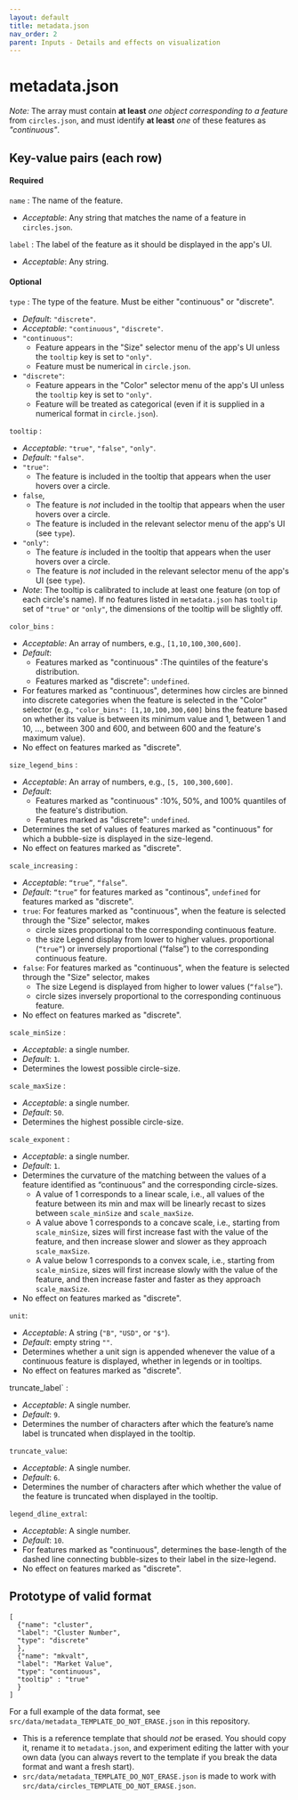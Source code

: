 ```yaml
---
layout: default
title: metadata.json
nav_order: 2
parent: Inputs - Details and effects on visualization
---
```


# metadata.json

*Note:* The array must contain **at least** *one object corresponding to a feature* from `circles.json`, and must identify **at least** *one* of these features as *"continuous"*.

## Key-value pairs (each row)

#### Required

`name` : The name of the feature.
   - *Acceptable*: Any string that matches the name of a feature in `circles.json`.

`label` : The label of the feature as it should be displayed
in the app's UI.
   - *Acceptable*: Any string.

#### Optional

`type` : The type of the feature. Must be either
"continuous" or "discrete".
  - *Default*: `"discrete"`.
  - *Acceptable*: `"continuous"`, `"discrete"`.
  - `"continuous"`: 
     - Feature appears in the "Size" selector menu of the app's UI unless the `tooltip` key is set to `"only"`.
     - Feature must be numerical in `circle.json`. 
   - `"discrete"`:
     - Feature appears in the "Color" selector menu of the app's UI unless the `tooltip` key is set to `"only"`.
     - Feature will be treated as categorical (even if it is supplied in a numerical format in `circle.json`).

`tooltip` : 
   - *Acceptable*: `"true"`, `"false"`, `"only"`.
   - *Default*: `"false"`.
   - `"true"`: 
     - The feature is included in the tooltip that appears when the user hovers over a circle.
   - `false`, 
     - The feature is *not* included in the tooltip that appears when the user hovers over a circle.
     - The feature is included in the relevant selector menu of the app's UI (see `type`).
   - `"only"`:
     - The feature *is* included in the tooltip that appears when the user hovers over a circle.
     - The feature is *not* included in the relevant selector menu of the app's UI (see `type`).
  - *Note*: The tooltip is calibrated to include at least one feature (on top of each circle's name). If no features listed in
`metadata.json` has `tooltip` set of `"true"` or `"only"`, the
dimensions of the tooltip will be slightly off.

`color_bins` :   
  -	*Acceptable*: An array of numbers, e.g., `[1,10,100,300,600]`.
  - *Default*: 
      - Features marked as "continuous" :The quintiles of the feature's distribution.
      - Features marked as "discrete": `undefined`.  
  -	For features marked as "continuous", determines how circles are binned into discrete categories when the feature is selected in the "Color" selector (e.g., `"color_bins": [1,10,100,300,600]` bins the feature based on whether its value is between its minimum value and 1, between 1 and 10, …, between 300 and 600, and between 600 and the feature's maximum value).
  - No effect on features marked as "discrete".

`size_legend_bins` :   
  - *Acceptable*: An array of numbers, e.g., `[5, 100,300,600]`.
  - *Default*: 
      - Features marked as "continuous" :10%, 50%, and 100% quantiles of the feature's distribution.
      - Features marked as "discrete": `undefined`.
  - Determines the set of values of features marked as "continuous" for which a bubble-size is displayed in the size-legend.
  - No effect on features marked as "discrete".

`scale_increasing` : 
  - *Acceptable*: `“true”`, `“false”`.
  - *Default*: `“true”` for features marked as "continous", `undefined` for features marked as "discrete".
  - `true`: For features marked as "continuous", when the feature is selected through the "Size" selector, makes 
    - circle sizes  proportional  to the corresponding continuous feature.
    - the size Legend display from lower to higher values.
proportional (`“true”`) or inversely proportional (“false”) to the corresponding continuous feature.
- `false`: For features marked as "continuous", when the feature is selected through the "Size" selector, makes
   - The size Legend is displayed from higher to lower values (`“false”`).
   - circle sizes inversely proportional to the corresponding continuous feature.
 - No effect on features marked as "discrete".

`scale_minSize` :
   -	*Acceptable*: a single number.
   - *Default*: `1`.
   -	Determines the lowest possible circle-size. 

`scale_maxSize` :   
   -	*Acceptable*: a single number.
   - *Default*: `50`.
   -	Determines the highest possible circle-size. 

`scale_exponent` :
   -  *Acceptable*: a single number.
   - *Default*: `1`.
   - Determines the curvature of the matching between the values of a feature identified as “continuous” and the corresponding circle-sizes.
     -	A value of 1 corresponds to a linear scale, i.e., all values of the feature between its min and max will be linearly recast to sizes between `scale_minSize` and `scale_maxSize`.
     - A value above 1 corresponds to a concave scale, i.e., starting from `scale_minSize`, sizes will first increase fast with the value of the feature, and then increase slower and slower as they approach
`scale_maxSize`.
     - A value below 1 corresponds to a convex scale, i.e., starting from `scale_minSize`, sizes will first increase slowly with the value of the feature, and then increase faster and faster as they approach `scale_maxSize`. 
   - No effect on features marked as "discrete".

`unit`:
   - *Acceptable*: A string (`"B"`, `"USD"`, or `"$"`).
   - *Default*: empty string `""`.
   - Determines whether a unit sign is appended whenever the value of a continuous feature is displayed, whether in legends or in tooltips. 
   - No effect on features marked as "discrete".

truncate_label` :   
   - *Acceptable*: A single number.
   - *Default*: `9`.
   - Determines the number of characters after which the feature’s name label is truncated when displayed in the tooltip.  

`truncate_value`:   
   - *Acceptable*: A single number.
   - *Default*: `6`.
   - Determines the number of characters after which whether the value of the feature is truncated when displayed in the tooltip.  

`legend_dline_extral`:  
   - *Acceptable*: A single number.
   - *Default*: `10`.
   - For features marked as "continuous", determines the base-length of the dashed line connecting bubble-sizes to their label in the size-legend.
   - No effect on features marked as "discrete".

## Prototype of valid format

```
[ 
  {"name": "cluster",
  "label": "Cluster Number",
  "type": "discrete"
  },
  {"name": "mkvalt",
  "label": "Market Value",
  "type": "continuous",
  "tooltip" : "true"
  }
]
``` 

For a full example of the data format, see `src/data/metadata_TEMPLATE_DO_NOT_ERASE.json` in this repository.
  - This is a reference template that should *not* be erased. 
  You should copy it, rename it to `metadata.json`,  and experiment editing the latter with your own data (you can always revert to the template if you break the data format and want a fresh start).
  - `src/data/metadata_TEMPLATE_DO_NOT_ERASE.json` is made to work with `src/data/circles_TEMPLATE_DO_NOT_ERASE.json`.
